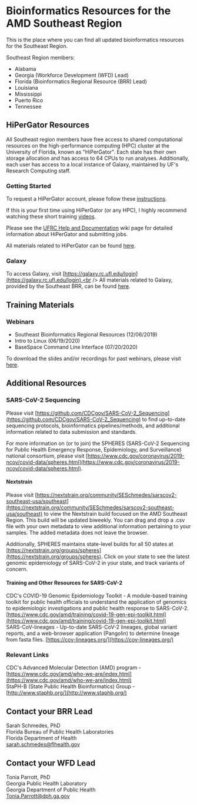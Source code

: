 # Bioinformatics Resources for the AMD Southeast Region
This is the place where you can find all updated bioinformatics resources for the Southeast Region.

Southeast Region members:
* Alabama
* Georgia (Workforce Development (WFD) Lead)
* Florida (Bioinformatics Regional Resource (BRR) Lead)
* Louisiana
* Mississippi
* Puerto Rico
* Tennessee

## HiPerGator Resources
All Southeast region members have free access to shared computational resources on the high-performance computing (HPC) cluster at the University of Florida, known as "HiPerGator". Each state has their own storage allocation and has access to 64 CPUs to run analyses. 
Additionally, each user has access to a local instance of Galaxy, maintained by UF's Research Computing staff.

### Getting Started
To request a HiPerGator account, please follow these [instructions](hipergator/20200807_SoutheastRegion_HiPerGatorAccountAccess.pdf).

If this is your first time using HiPerGator (or any HPC), I highly recommend watching these short training [videos](https://help.rc.ufl.edu/doc/Training).

Please see the [UFRC Help and Documentation](https://help.rc.ufl.edu/doc/UFRC_Help_and_Documentation) wiki page for detailed information about HiPerGator and submitting jobs.

All materials related to HiPerGator can be found [here](hipergator).

### Galaxy
To access Galaxy, visit [https://galaxy.rc.ufl.edu/login](https://galaxy.rc.ufl.edu/login).<br />
All materials related to Galaxy, provided by the Southeast BRR, can be found [here](hipergator/galaxy).


## Training Materials
### Webinars
* Southeast Bioinformatics Regional Resources (12/06/2019)
* Intro to Linux (06/19/2020)
* BaseSpace Command Line Interface (07/20/2020)<br />
 
To download the slides and/or recordings for past webinars, please visit [here](webinars).

## Additional Resources
### SARS-CoV-2 Sequencing
Please visit [https://github.com/CDCgov/SARS-CoV-2_Sequencing](https://github.com/CDCgov/SARS-CoV-2_Sequencing) to find up-to-date sequencing protocols, bioinformatics pipelines/methods, and additional information related to data submission and standards.

For more information on (or to join) the SPHERES (SARS-CoV-2 Sequencing for Public Health Emergency Response, Epidemiology, and Surveillance) national consortium, please visit [https://www.cdc.gov/coronavirus/2019-ncov/covid-data/spheres.html](https://www.cdc.gov/coronavirus/2019-ncov/covid-data/spheres.html). 

#### Nextstrain
Please visit [https://nextstrain.org/community/SESchmedes/sarscov2-southeast-usa/southeast](https://nextstrain.org/community/SESchmedes/sarscov2-southeast-usa/southeast) to view the Nextstrain build focused on the AMD Southeast Region. This build will be updated biweekly. You can drag and drop a .csv file with your own metadata to view additional information pertaining to your samples. The added metadata does not leave the browser.

Additionally, SPHERES maintains state-level builds for all 50 states at [https://nextstrain.org/groups/spheres](https://nextstrain.org/groups/spheres). Click on your state to see the latest genomic epidemiology of SARS-CoV-2 in your state, and track variants of concern.

#### Training and Other Resources for SARS-CoV-2
CDC's COVID-19 Genomic Epidemiology Toolkit - A module-based training toolkit for public health officials to understand the application of genomics to epidemiologic investigations and public health response to SARS-CoV-2. [https://www.cdc.gov/amd/training/covid-19-gen-epi-toolkit.html](https://www.cdc.gov/amd/training/covid-19-gen-epi-toolkit.html)<br />
SARS-CoV-lineages - Up-to-date SARS-CoV-2 lineages, global variant reports, and a web-browser application (Pangolin) to determine lineage from fasta files. [https://cov-lineages.org/](https://cov-lineages.org/)


### Relevant Links
CDC's Advanced Molecular Detection (AMD) program - [https://www.cdc.gov/amd/who-we-are/index.html](https://www.cdc.gov/amd/who-we-are/index.html)<br /> 
StaPH-B (State Public Health Bioinformatics) Group - [http://www.staphb.org/](http://www.staphb.org/)

## Contact your BRR Lead
Sarah Schmedes, PhD<br />
Florida Bureau of Public Health Laboratories<br />
Florida Department of Health<br />
sarah.schmedes@flhealth.gov<br />

## Contact your WFD Lead
Tonia Parrott, PhD<br />
Georgia Public Health Laboratory<br /> 
Georgia Department of Public Health<br /> 
Tonia.Parrott@dph.ga.gov<br />
